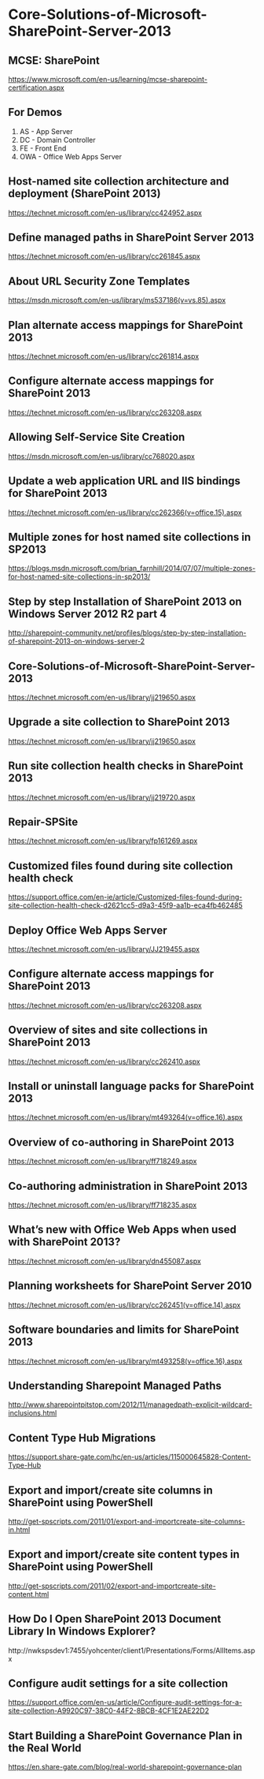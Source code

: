 # Core-Solutions-of-Microsoft-SharePoint-Server-2013

## MCSE: SharePoint

https://www.microsoft.com/en-us/learning/mcse-sharepoint-certification.aspx

## For Demos

 1. AS - App Server
 2. DC - Domain Controller
 3. FE - Front End
 4. OWA - Office Web Apps Server

## Host-named site collection architecture and deployment (SharePoint 2013)

https://technet.microsoft.com/en-us/library/cc424952.aspx

## Define managed paths in SharePoint Server 2013

https://technet.microsoft.com/en-us/library/cc261845.aspx

## About URL Security Zone Templates

https://msdn.microsoft.com/en-us/library/ms537186(v=vs.85).aspx

## Plan alternate access mappings for SharePoint 2013

https://technet.microsoft.com/en-us/library/cc261814.aspx

## Configure alternate access mappings for SharePoint 2013

https://technet.microsoft.com/en-us/library/cc263208.aspx

## Allowing Self-Service Site Creation

https://msdn.microsoft.com/en-us/library/cc768020.aspx

## Update a web application URL and IIS bindings for SharePoint 2013

https://technet.microsoft.com/en-us/library/cc262366(v=office.15).aspx

## Multiple zones for host named site collections in SP2013

https://blogs.msdn.microsoft.com/brian_farnhill/2014/07/07/multiple-zones-for-host-named-site-collections-in-sp2013/

## Step by step Installation of SharePoint 2013 on Windows Server 2012 R2 part 4

http://sharepoint-community.net/profiles/blogs/step-by-step-installation-of-sharepoint-2013-on-windows-server-2


## Core-Solutions-of-Microsoft-SharePoint-Server-2013

https://technet.microsoft.com/en-us/library/jj219650.aspx


## Upgrade a site collection to SharePoint 2013

https://technet.microsoft.com/en-us/library/jj219650.aspx

## Run site collection health checks in SharePoint 2013

https://technet.microsoft.com/en-us/library/jj219720.aspx

## Repair-SPSite

https://technet.microsoft.com/en-us/library/fp161269.aspx
 
## Customized files found during site collection health check 

https://support.office.com/en-ie/article/Customized-files-found-during-site-collection-health-check-d2621cc5-d9a3-45f9-aa1b-eca4fb462485

## Deploy Office Web Apps Server

https://technet.microsoft.com/en-us/library/JJ219455.aspx
 
## Configure alternate access mappings for SharePoint 2013

https://technet.microsoft.com/en-us/library/cc263208.aspx

## Overview of sites and site collections in SharePoint 2013

https://technet.microsoft.com/en-us/library/cc262410.aspx

## Install or uninstall language packs for SharePoint 2013

https://technet.microsoft.com/en-us/library/mt493264(v=office.16).aspx

## Overview of co-authoring in SharePoint 2013

https://technet.microsoft.com/en-us/library/ff718249.aspx

## Co-authoring administration in SharePoint 2013

https://technet.microsoft.com/en-us/library/ff718235.aspx

## What’s new with Office Web Apps when used with SharePoint 2013?

https://technet.microsoft.com/en-us/library/dn455087.aspx

## Planning worksheets for SharePoint Server 2010

https://technet.microsoft.com/en-us/library/cc262451(v=office.14).aspx

## Software boundaries and limits for SharePoint 2013

https://technet.microsoft.com/en-us/library/mt493258(v=office.16).aspx

## Understanding Sharepoint Managed Paths

http://www.sharepointpitstop.com/2012/11/managedpath-explicit-wildcard-inclusions.html

## Content Type Hub Migrations

https://support.share-gate.com/hc/en-us/articles/115000645828-Content-Type-Hub

## Export and import/create site columns in SharePoint using PowerShell

http://get-spscripts.com/2011/01/export-and-importcreate-site-columns-in.html

## Export and import/create site content types in SharePoint using PowerShell

http://get-spscripts.com/2011/02/export-and-importcreate-site-content.html

## How Do I Open SharePoint 2013 Document Library In Windows Explorer?

http://nwkspsdev1:7455/yohcenter/client1/Presentations/Forms/AllItems.aspx

## Configure audit settings for a site collection

https://support.office.com/en-us/article/Configure-audit-settings-for-a-site-collection-A9920C97-38C0-44F2-8BCB-4CF1E2AE22D2

## Start Building a SharePoint Governance Plan in the Real World

https://en.share-gate.com/blog/real-world-sharepoint-governance-plan



